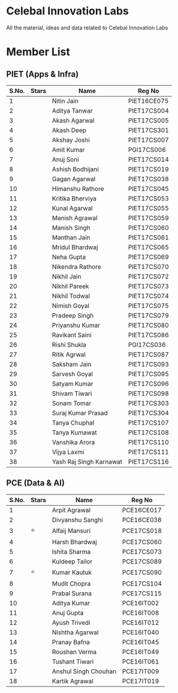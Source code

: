 # Celebal Innovation Labs
All the material, ideas and data related to Celebal Innovation Labs

# Member List
## PIET (Apps & Infra)
| S.No. | Stars | Name | Reg No |
|-----|-------|-----|--------|
| 1 | | Nitin Jain | PIET16CE075 |
| 2 | | Aditya Tanwar | PIET17CS004 |
| 3 | | Akash Agarwal | PIET17CS005 |
| 4 | | Akash Deep | PIET17CS301 |
| 5 | | Akshay Joshi | PIET17CS007 |
| 6 | | Amit Kumar | PGI17CS006 |
| 7 | | Anuj Soni | PIET17CS014 |
| 8 | | Ashish Bodhijani | PIET17CS019 |
| 9 | | Gagan Agarwal | PIET17CS038 |
| 10 | | Himanshu Rathore | PIET17CS045 |
| 11 | | Kritika Bherviya | PIET17CS053 |
| 12 | | Kunal Agarwal | PIET17CS055 |
| 13 | | Manish Agrawal | PIET17CS059 |
| 14 | | Manish Singh | PIET17CS060 |
| 15 | | Manthan Jain | PIET17CS061 |
| 16 | | Mridul Bhardwaj | PIET17CS065 |
| 17 | | Neha Gupta | PIET17CS069 |
| 18 | | Nikendra Rathore | PIET17CS070 |
| 19 | | Nikhil Jain | PIET17CS072 |
| 20 | | Nikhil Pareek | PIET17CS073 |
| 21 | | Nikhil Todwal | PIET17CS074 |
| 22 | | Nimish Goyal | PIET17CS075 |
| 23 | | Pradeep Singh | PIET17CS079 |
| 24 | | Priyanshu Kumar | PIET17CS080 |
| 25 | | Ravikant Saini | PIET17CS086 |
| 26 | | Rishi Shukla | PGI17CS036 |
| 27 | | Ritik Agrwal | PIET17CS087 |
| 28 | | Saksham Jain | PIET17CS093 |
| 29 | | Sarvesh Goyal | PIET17CS095 |
| 30 | | Satyam Kumar | PIET17CS096 |
| 31 | | Shivam Tiwari | PIET17CS098 |
| 32 | | Sonam Tomar | PIET17CS303 |
| 33 | | Suraj Kumar Prasad | PIET17CS304 |
| 34 | | Tanya Chuphal | PIET17CS107 |
| 35 | | Tanya Kumawat | PIET17CS108 |
| 36 | | Vanshika Arora | PIET17CS110 |
| 37 | | Vijya Laxmi | PIET17CS111 |
| 38 | | Yash Raj Singh Karnawat | PIET17CS116 |

## PCE (Data & AI)
| S.No. | Stars | Name | Reg No |
|-----|-------|-----|--------|
| 1 | | Arpit Agrawal | PCE16CE017 |
| 2 | | Divyanshu Sanghi | PCE16CE038 |
| 3 | :star: | Alfaij Mansuri | PCE17CS018 |
| 4 | | Harsh Bhardwaj | PCE17CS060 |
| 5 | | Ishita Sharma  | PCE17CS073  |
| 6 | | Kuldeep Tailor | PCE17CS089 |
| 7 | :star: | Kumar Kautuk | PCE17CS090
| 8 | | Mudit Chopra | PCE17CS104 |
| 9 | | Prabal Surana | PCE17CS115 |
| 10 | | Aditya Kumar | PCE16IT002 |
| 11 | | Anuj Gupta | PCE16IT008 |
| 12 | | Ayush Trivedi | PCE16IT012 |
| 13 | | Nishtha Agarwal | PCE16IT040 |
| 14 | | Pranay Bafna | PCE16IT045 |
| 15 | | Roushan Verma | PCE16IT049 |
| 16 | | Tushant Tiwari | PCE16IT061 |
| 17 | | Anshul Singh Chouhan | PCE17IT009 |
| 18 | | Kartik Agrawal | PCE17IT019 |
